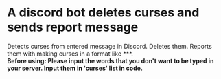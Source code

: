 # A discord bot deletes curses and sends report message

Detects curses from entered message in Discord. Deletes them. Reports them with making curses in a format like ***. <br />
**Before using: Please input the words that you don't want to be typed in your server. Input them in 'curses' list in code.**

